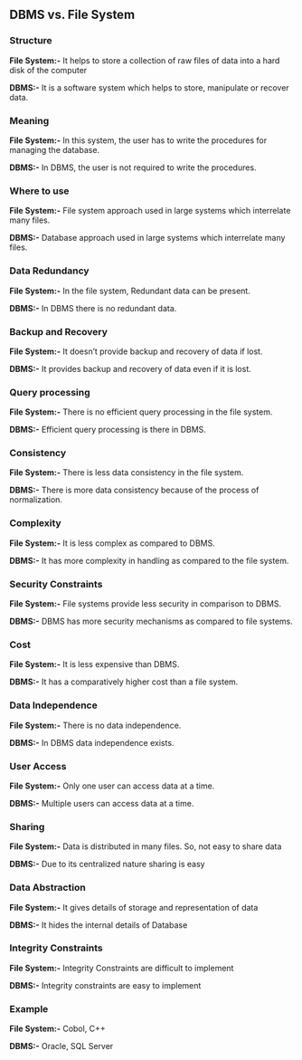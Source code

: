 ## DBMS vs. File System


### Structure

**File System:-** It helps to store a collection of raw files of data into a hard disk of the computer

**DBMS:-**  It is a software system which helps to store, manipulate or recover data. 

### Meaning

**File System:-** In this system, the user has to write the procedures for managing the database.

**DBMS:-** In DBMS, the user is not required to write the procedures.

### Where to use	

**File System:-** File system approach used in large systems which interrelate many files.

**DBMS:-** Database approach used in large systems which interrelate many files.	 



### Data Redundancy
**File System:-** In the file system, Redundant data can be present.

**DBMS:-** In DBMS there is no redundant data.

### Backup and Recovery
**File System:-** It doesn’t provide backup and recovery of data if lost.

**DBMS:-** It provides backup and recovery of data even if it is lost.

### Query processing
**File System:-** There is no efficient query processing in the file system.

**DBMS:-** Efficient query processing is there in DBMS.
### Consistency
**File System:-** There is less data consistency in the file system.

**DBMS:-** There is more data consistency because of the process of normalization.
### Complexity
**File System:-** It is less complex as compared to DBMS.

**DBMS:-** It has more complexity in handling as compared to the file system.
### Security Constraints
**File System:-** File systems provide less security in comparison to DBMS.

**DBMS:-** DBMS has more security mechanisms as compared to file systems.
### Cost
**File System:-** It is less expensive than DBMS.

**DBMS:-** It has a comparatively higher cost than a file system.
### Data Independence
**File System:-** There is no data independence.

**DBMS:-** In DBMS data independence exists.
### User Access
**File System:-** Only one user can access data at a time.

**DBMS:-** Multiple users can access data at a time.
### Sharing 
**File System:-** Data is distributed in many files. So, not easy to share data

**DBMS:-** Due to its centralized nature sharing is easy
### Data Abstraction
**File System:-** It gives details of storage and representation of data

**DBMS:-** It hides the internal details of Database
### Integrity Constraints
**File System:-** Integrity Constraints are difficult to implement

**DBMS:-** Integrity constraints are easy to implement
### Example
**File System:-** Cobol, C++

**DBMS:-** Oracle, SQL Server

